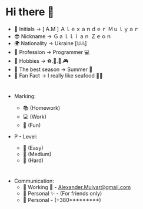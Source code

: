 # Hi there 👋
 
- 📜 Initials -> [ A.M ] Ａｌｅｘａｎｄｅｒ  Ｍｕｌｙａｒ
- 😎 Nickname -> Ｇａｌｌｉａｎ  Ｚｅｏｎ
- 🌍 Nationality -> Ukraine [𝕌𝔸]
- 💼 Profession -> Programmer 💻
- 🎷 Hobbies -> ⚽.🏀.🎲.🎮
- 🌄 The best season -> Summer 🍃
- 💬 Fan Fact -> I really like seafood 🍤🍣
#  
- Marking:
  - 📚 (Homework)
  - 💻 (Work)
  - 👾 (Fun)
  
- P - Level:   
  - 📗 (Easy)
  - 📙 (Medium)
  - 📕 (Hard)
#
- Communication:
  - 📧 Working  💼 - Alexander.Mulyar@gmail.com
  - 📨 Personal ✨ - (For friends only)
  - 📱 Personal - (+380*********)
